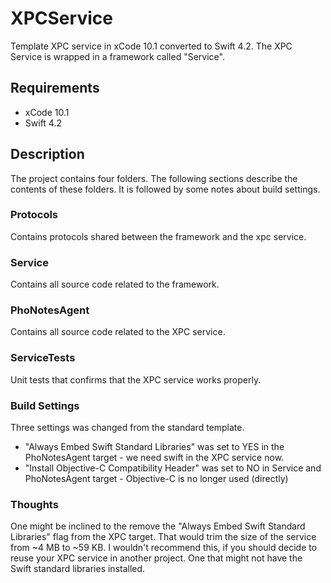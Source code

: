 # XPCService
Template XPC service in xCode 10.1 converted to Swift 4.2. The XPC Service is wrapped in a framework called "Service".

## Requirements
* xCode 10.1
* Swift 4.2

## Description
The project contains four folders. The following sections describe the contents of these folders. It is followed by some notes about build settings. 

### Protocols
Contains protocols shared between the framework and the xpc service.

### Service
Contains all source code related to the framework.

### PhoNotesAgent
Contains all source code related to the XPC service.

### ServiceTests
Unit tests that confirms that the XPC service works properly.

### Build Settings
Three settings was changed from the standard template.

* "Always Embed Swift Standard Libraries" was set to YES in the PhoNotesAgent target - we need swift in the XPC service now.
* "Install Objective-C Compatibility Header" was set to NO in Service and PhoNotesAgent target - Objective-C is no longer used (directly)

### Thoughts
One might be inclined to the remove the "Always Embed Swift Standard Libraries" flag from the XPC target. That would trim the size of the service from ~4 MB to ~59 KB. I wouldn't recommend this, if you should decide to reuse your XPC service in another project. One that might not have the Swift standard libraries installed.  
